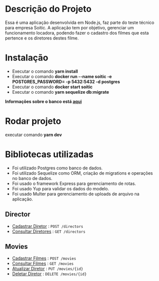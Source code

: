 # Descrição do Projeto

Essa é uma aplicação desenvolvida em Node.js, faz parte do teste técnico para empresa Soitic. A aplicação tem por objetivo, gerenciar um funcionamento locadora, podendo fazer o cadastro dos filmes que esta pertence e os diretores destes filme.

# Instalação

- Executar o comando **yarn install**
- Executar o comando **docker run --name soitic -e POSTGRES_PASSWORD= -p 5432:5432 -d postgres**
- Executar o comando **docker start soitic**
- Executar o comando **yarn sequelize db:migrate**

**Informações sobre o banco está [aqui](src/config/database.js)**

# Rodar projeto

executar comando **yarn dev**

# Bibliotecas utilizadas

- Foi utilizado Postgres como banco de dados.
- Foi utilizado Sequelize como ORM, criação de migrations e operações no banco de dados.
- Foi usado o framework Express para gerenciamento de rotas.
- Foi usado Yup para validar os dados do modelo.
- Foi usado Multer para gerenciamento de uploads de arquivo na aplicação.

## Director

- [Cadastrar Diretor](doc/director/create_director.md) : `POST /directors`
- [Consultar Diretores](doc/director/get_all_directors.md) : `GET /directors`

## Movies

- [Cadastrar Filmes](doc/movie/create_movie.md) : `POST /movies`
- [Consultar Filmes](doc/movie/get_all_movies.md) : `GET /movies`
- [Atualizar Diretor](doc/movie/update_movie.md) : `PUT /movies/{id}`
- [Deletar Diretor](doc/movie/delete_movie.md) : `DELETE /movies/{id}`
